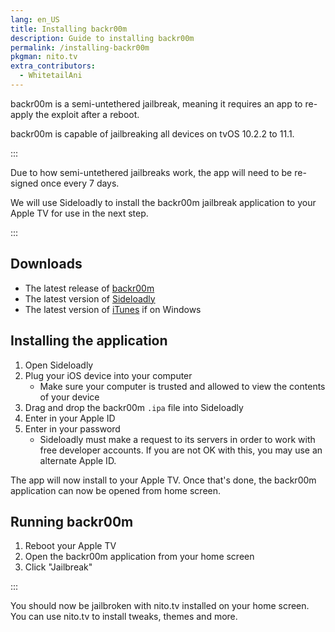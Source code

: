 ```yaml
---
lang: en_US
title: Installing backr00m
description: Guide to installing backr00m
permalink: /installing-backr00m
pkgman: nito.tv
extra_contributors:
  - WhitetailAni
---
```


backr00m is a <router-link to="/types-of-jailbreak/#semi-untethered-jailbreaks">semi-untethered jailbreak</router-link>, meaning it requires an app to re-apply the exploit after a reboot.

backr00m is capable of jailbreaking all devices on tvOS 10.2.2 to 11.1.

:::

Due to how semi-untethered jailbreaks work, the app will need to be <router-link to="/resigning-apps">re-signed</router-link> once every 7 days.

We will use Sideloadly to install the backr00m jailbreak application to your Apple TV for use in the next step.

:::

## Downloads


- The latest release of [backr00m](https://nitosoft.com/ATV4/jb/backr00m.ipa)
- The latest version of [Sideloadly](https://sideloadly.io/)
- The latest version of [iTunes](https://www.apple.com/itunes/download/win32) if on Windows

## Installing the application
1. Open Sideloadly
1. Plug your iOS device into your computer
    - Make sure your computer is trusted and allowed to view the contents of your device
1. Drag and drop the backr00m `.ipa` file into Sideloadly
1. Enter in your Apple ID
1. Enter in your password
    - Sideloadly must make a request to its servers in order to work with free developer accounts. If you are not OK with this, you may use an alternate Apple ID.

The app will now install to your Apple TV. Once that's done, the backr00m application can now be opened from home screen.


## Running backr00m

1. Reboot your Apple TV
1. Open the backr00m application from your home screen
1. Click "Jailbreak"

:::

You should now be jailbroken with nito.tv installed on your home screen. You can use nito.tv to install <router-link to="/faq/#what-are-tweaks">tweaks</router-link>, themes and more.

